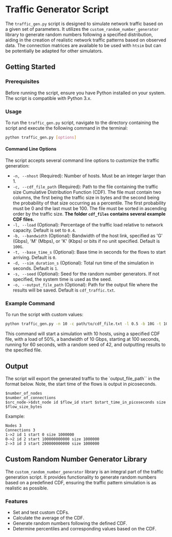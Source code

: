 # Traffic Generator Script

The `traffic_gen.py` script is designed to simulate network traffic based on a given set of parameters. It utilizes the `custom_random_number_generator` library to generate random numbers following a specified distribution, aiding in the creation of realistic network traffic patterns based on observed data. The connection matrices are available to be used with ```htsim``` but can be potentially be adapted for other simulators.

## Getting Started

### Prerequisites

Before running the script, ensure you have Python installed on your system. The script is compatible with Python 3.x.

### Usage

To run the `traffic_gen.py` script, navigate to the directory containing the script and execute the following command in the terminal:

```bash
python traffic_gen.py [options]
```

#### Command Line Options

The script accepts several command line options to customize the traffic generation:

- `-n, --nhost` (Required): Number of hosts. Must be an integer larger than 1.
- `-c, --cdf_file_path` (Required): Path to the file containing the traffic size Cumulative Distribution Function (CDF). The file must contain two columns, the first being the traffic size in bytes and the second being the probability of that size occurring as a percentile. The first probability must be 0 and the last must be 100. The file must be sorted in ascending order by the traffic size. **The folder `cdf_files` contains several example CDF files.**
- `-l, --load` (Optional): Percentage of the traffic load relative to network capacity. Default is set to `0.4`.
- `-b, --bandwidth` (Optional): Bandwidth of the host link, specified as 'G' (Gbps), 'M' (Mbps), or 'K' (Kbps) or bits if no unit specified. Default is `100G`.
- `-t, --base_time_s` (Optional): Base time in seconds for the flows to start arriving. Default is `0`.
- `-d, --sim_duration_s` (Optional): Total run time of the simulation in seconds. Default is `1`.
- `-s, --seed` (Optional): Seed for the random number generators. If not specified, the system time is used as the seed.
- `-o, --output_file_path` (Optional): Path for the output file where the results will be saved. Default is `cdf_traffic.txt`.

### Example Command

To run the script with custom values:

```bash
python traffic_gen.py -n 10 -c path/to/cdf_file.txt -l 0.5 -b 10G -t 100 -d 60 -s 42 -o path/to/output.txt
```

This command will start a simulation with 10 hosts, using a specified CDF file, with a load of 50%, a bandwidth of 10 Gbps, starting at 100 seconds, running for 60 seconds, with a random seed of 42, and outputting results to the specified file.

## Output

The script will export the generated traffix to the `output_file_path`` in the format below. Note, the start time of the flows is output in picoseconds.

```text
$number_of_nodes
$number_of_connections
$src_node->$dst_node id $flow_id start $start_time_in_picoseconds size $flow_size_bytes
```

Example:

```text
Nodes 3
Connections 3
1->2 id 1 start 0 size 1000000
0->2 id 2 start 100000000000 size 1000000
2->3 id 3 start 200000000000 size 1000000
```

## Custom Random Number Generator Library

The `custom_random_number_generator` library is an integral part of the traffic generation script. It provides functionality to generate random numbers based on a predefined CDF, ensuring the traffic pattern simulation is as realistic as possible.

### Features

- Set and test custom CDFs.
- Calculate the average of the CDF.
- Generate random numbers following the defined CDF.
- Determine percentiles and corresponding values based on the CDF.
